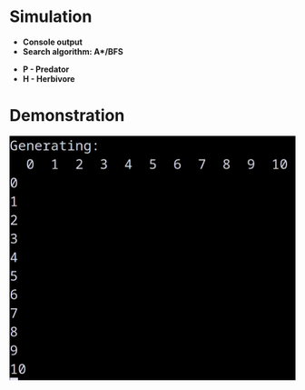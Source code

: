 # Simulation
 - **Console output**
 - __Search algorithm: A*/BFS__
 * **P - Predator**
 * **H - Herbivore**



# Demonstration

![demo](./img/demo.gif)